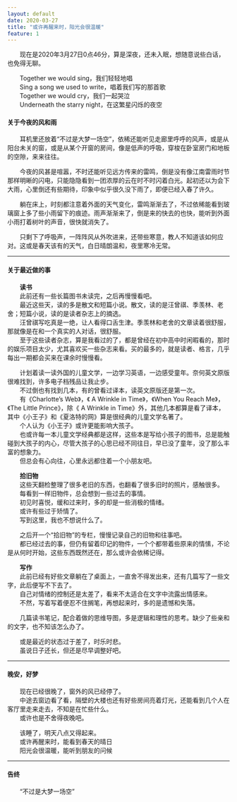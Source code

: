 ```yaml
---
layout: default
date: 2020-03-27
title: "或许再醒来时，阳光会很温暖"
feature: 1
---
```


&emsp;&emsp;现在是2020年3月27日0点46分，算是深夜，还未入眠，想随意说些白话，也免得无聊。<br>

&emsp;&emsp;Together we would sing，我们轻轻地唱<br>
&emsp;&emsp;Sing a song we used to write，唱着我们写的那首歌<br>
&emsp;&emsp;Together we would cry，我们一起哭泣<br>
&emsp;&emsp;Underneath the starry night，在这繁星闪烁的夜空<br>


#### 关于今夜的风和雨

&emsp;&emsp;耳机里还放着“不过是大梦一场空”，依稀还能听见走廊里呼呼的风声，或是从阳台未关的窗，或是从某个开窗的房间，像是低声的呼吸，穿梭在卧室房门和地板的空隙，来来往往。<br>

&emsp;&emsp;今夜的风甚是喧嚣，不时还能听见远方传来的雷鸣，倒是没有像江南雷雨时节那样明晰的闪电，只能隐隐看到一团浓厚的云在时不时闪着白光。起初还以为会下大雨，心里倒还有些期待，印象中似乎很久没下雨了，即便已经入春了许久。<br>

&emsp;&emsp;躺在床上，时刻都注意着外面的天气变化，雷鸣渐渐去了，不过依稀能看到玻璃窗上多了些小雨留下的痕迹。雨声渐渐来了，倒是来的快去的也快，能听到外面小雨打着树叶的声音，很快就消失了。<br>

&emsp;&emsp;只剩下了呼吸声，一阵阵风从外吹进来，还带些寒意，教人不知道该如何应对。这或是春天该有的天气，白日晴朗温和，夜里寒冷无常。<br>


----------
#### 关于最近做的事
&emsp;&emsp;**读书**<br>
&emsp;&emsp;此前还有一些长篇图书未读完，之后再慢慢看吧。<br>
&emsp;&emsp;最近这些天，读的多是散文和短篇小说。散文，读的是汪曾祺、季羡林、老舍；短篇小说，读的是读者杂志上的摘选。<br>
&emsp;&emsp;汪曾祺写吃真是一绝，让人看得口舌生津。季羡林和老舍的文章读着很舒服，那就像是在和一个真实的人对话，很舒服。<br>
&emsp;&emsp;至于这些读者杂志，算是我看过的了，都是曾经在初中高中时闲暇看的，那时的娱乐项目太少，尤其喜欢买一些杂志来看。买的最多的，就是读者、格言，几乎每出一期都会买来在课余时慢慢看。<br>

&emsp;&emsp;计划着读一读外国的儿童文学，一边学习英语，一边感受童年。奈何英文原版很难找到，许多电子档残品让我止步。<br>
&emsp;&emsp;不过倒也有找到几本，有的曾看过译本，读英文原版还是第一次。<br>
&emsp;&emsp;有《Charlotte’s Web》，《 A Wrinkle in Time》，《When You Reach Me》，《The Little Prince》，除《 A Wrinkle in Time》外，其他几本都算是看了译本，其中《小王子》和《夏洛特的网》算是很经典的儿童文学名著了。<br>
&emsp;&emsp;个人认为《小王子》或许更能影响大孩子。<br>
&emsp;&emsp;也或许每一本儿童文学经典都是这样，这些本是写给小孩子的图书，总是能触碰到大孩子的内心，尽管大孩子的心思已经不同往日，早已没了童年，没了那么丰富的想象力。<br>
&emsp;&emsp;但总会有心向往，心里永远都住着一个小朋友吧。<br>

&emsp;&emsp;**拾旧物**<br>
&emsp;&emsp;这些天翻检整理了很多老旧的东西，也翻看了很多旧时的照片，感触很多。<br>
&emsp;&emsp;每看到一样旧物件，总会想到一些过去的事情。<br>
&emsp;&emsp;初见时喜悦，缓和过来时，多的却是一些消极的情绪。<br>
&emsp;&emsp;或许有些过于矫情了。<br>
&emsp;&emsp;写到这里，我也不想说什么了。<br>

&emsp;&emsp;之后开一个“拾旧物”的专栏，慢慢记录自己的旧物和往事吧。<br>
&emsp;&emsp;都已经过去的事，但仍有留着印记的物件，一个个都带着些原来的情愫，不论是从何时开始，这些东西既然还在，那么或许会依稀记得。<br>

&emsp;&emsp;**写作**<br>
&emsp;&emsp;此前已经有好些文章躺在了桌面上，一直舍不得发出来，还有几篇写了一些文字，此后便写不下去了。<br>
&emsp;&emsp;自己对情绪的控制还是太差了，看来不太适合在文字中流露出情感来。<br>
&emsp;&emsp;不然，写着写着便忍不住搁笔，再想起来时，多的是遗憾和失落。<br>

&emsp;&emsp;几篇读书笔记，配合着做的思维导图，多是逻辑和理性的思考。缺少了些亲和的文字，也不知该怎么办了。<br>

&emsp;&emsp;或是最近的状态过于差了，时乐时悲。<br>
&emsp;&emsp;虽说日子还长，但还是尽早调整好吧。<br>


----------


#### 晚安，好梦
&emsp;&emsp;现在已经很晚了，窗外的风已经停了。<br>
&emsp;&emsp;中途去窗边看了看，隔壁的大楼也还有好些房间亮着灯光，还能看到几个人在客厅里走来走去，不知是在忙些什么。<br>
&emsp;&emsp;或许也是不舍得夜晚吧。<br>

&emsp;&emsp;该睡了，明天八点又得起来。<br>
&emsp;&emsp;或许再醒来时，能看到春天的晴日<br>
&emsp;&emsp;阳光会很温暖，能听到朋友的问候<br>


----------
#### 告终

&emsp;&emsp;“不过是大梦一场空”

